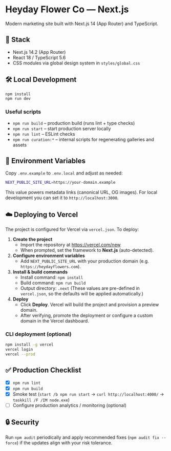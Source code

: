 # Heyday Flower Co — Next.js

Modern marketing site built with Next.js 14 (App Router) and TypeScript.

## 🚀 Stack

- Next.js 14.2 (App Router)
- React 18 / TypeScript 5.6
- CSS modules via global design system in `styles/global.css`

## 🛠️ Local Development

```bash
npm install
npm run dev
```

### Useful scripts

- `npm run build` – production build (runs lint + type checks)
- `npm run start` – start production server locally
- `npm run lint` – ESLint checks
- `npm run curation:*` – internal scripts for regenerating galleries and assets

## 🔑 Environment Variables

Copy `.env.example` to `.env.local` and adjust as needed:

```bash
NEXT_PUBLIC_SITE_URL=https://your-domain.example
```

This value powers metadata links (canonical URL, OG images). For local development you can set it to `http://localhost:3000`.

## ☁️ Deploying to Vercel

The project is configured for Vercel via `vercel.json`. To deploy:

1. **Create the project**
	- Import the repository at <https://vercel.com/new>
	- When prompted, set the framework to **Next.js** (auto-detected).
2. **Configure environment variables**
	- Add `NEXT_PUBLIC_SITE_URL` with your production domain (e.g. `https://heydayflowers.com`).
3. **Install & build commands**
	- Install command: `npm install`
	- Build command: `npm run build`
	- Output directory: `.next`
	(These values are pre-defined in `vercel.json`, so the defaults will be applied automatically.)
4. **Deploy**
	- Click **Deploy**. Vercel will build the project and provision a preview domain.
	- After verifying, promote the deployment or configure a custom domain in the Vercel dashboard.

### CLI deployment (optional)

```bash
npm install -g vercel
vercel login
vercel --prod
```

## ✅ Production Checklist

- [x] `npm run lint`
- [x] `npm run build`
- [x] Smoke test (`start /b npm run start` → `curl http://localhost:4000/` → `taskkill /F /IM node.exe`)
- [ ] Configure production analytics / monitoring (optional)

## 🔒 Security

Run `npm audit` periodically and apply recommended fixes (`npm audit fix --force`) if the updates align with your risk tolerance.

